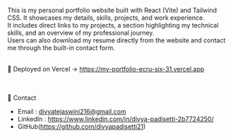 This is my personal portfolio website built with React (Vite) and Tailwind CSS.
It showcases my details, skills, projects, and work experience.  
It includes direct links to my projects, a section highlighting my technical skills, and an overview of my professional journey.  
Users can also download my resume directly from the website and contact me through the built-in contact form.  <br><br>



🚀 Deployed on Vercel →  https://my-portfolio-ecru-six-31.vercel.app <br><br><br>

📧 Contact

- Email : divyatejaswini216@gmail.com
-  LinkedIn : https://www.linkedin.com/in/divya-padisetti-2b7724250/
- GitHub(https://github.com/divyapadisetti21)

